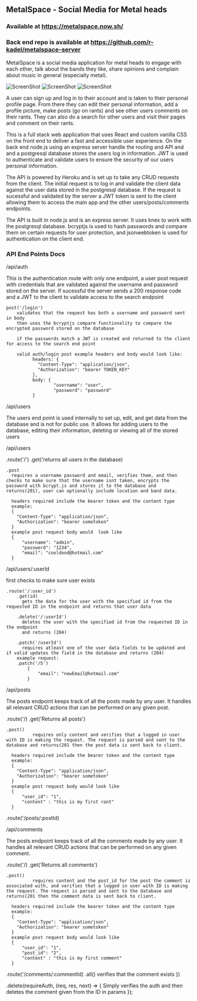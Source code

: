 ## MetalSpace - Social Media for Metal heads

### Available at https://metalspace.now.sh/
### Back end repo is available at https://github.com/r-kadel/metalspace-server


MetalSpace is a social media application for metal heads to engage with each other, talk about the bands they like, share opinions and complain about music in general (especially metal).

![ScreenShot](./screenshots/landing.png)
![ScreenShot](./screenshots/home.png)
![ScreenShot](./screenshots/search.png)

A user can sign up and log in to their account and is taken to their personal profile page. From there they can edit their personal information, add a profile picture, make posts (go on rants) and see other users comments on their rants. They can also do a search for other users and visit their pages and comment on their rants.

This is a full stack web application that uses React and custom vanilla CSS on the front end to deliver a fast and accessible user experience.
On the back end node.js using an express server handle the routing and API and and a postgresql database stores the users log in information. 
JWT is used to authenticate and validate users to ensure the security of our users personal information.

The API is powered by Heroku and is set up to take any CRUD requests from the client. The initial request is to log in and validate the client data against the user data stored in the postgresql database. If the request is sucessful and validated by the server a JWT token is sent to the client allowing them to access the main app and the other users/posts/comments endpoints. 

The API is built in node.js and is an express server. It uses knex to work with the postgresql database. bcryptjs is used to hash passwords and compare them on certain requests for user protection, and jsonwebtoken is used for authentication on the client end.


### API End Points Docs

  /api/auth

  This is the authentication route with only one endpoint, a user post request with credentials that are validated against the username and password stored on the server. If sucessful the server sends a 200 response code and a JWT to the client to validate access to the search endpoint
  
    post('/login')
        validates that the request has both a username and password sent in body
        then uses the bcryptjs compare functionality to compare the encrypted password stored on the database

        if the passwords match a JWT is created and returned to the client for access to the search end point 

        valid auth/login post example headers and body would look like:
              headers: {
                "Content-Type": "application/json",
                "Authorization": "bearer TOKEN_KEY"
              },
              body: {
                      "username": "user",
                      "password": "password"
              }


  /api/users

  The users end point is used internally to set up, edit, and get data from the database and is not for public use. It allows for adding users to the database, editing their information, deleting or viewing all of the stored users

  /api/users

   .route('/')
    .get('returns all users in the database)

    .post 
      requires a username password and email, verifies them, and then checks to make sure that the username isnt taken, encrypts the password with bcrypt.js and stores it to the database and returns(201), user can optionally include location and band data.

      headers required include the bearer token and the content type
      example: 
      {
        "Content-Type": "application/json",
        "Authorization": "bearer sometoken"
      }
      example post request body would  look like 
      {
	      "username": "admin",
	      "password": "1234",
	      "email": "cooldood@hotmail.com"
      }

  /api/users/:userId

  first checks to make sure user exists
  
    .route('/:user_id')
        .get(id) 
          gets the data for the user with the specified id from the requested ID in the endpoint and returns that user data

        .delete('/:userId') 
          deletes the user with the specified id from the requested ID in the endpoint
          and returns (204)

        .patch('/userId') 
          requires atleast one of the user data fields to be updated and if valid updates the field in the database and returns (204)
        example request:
        .patch('/5')
            {
	            "email": "newEmail@hotmail.com"
            }
          
  /api/posts

  The posts endpoint keeps track of all the posts made by any user. It handles all relevant CRUD actions that can be performed on any given post.

  .route('/)
    .get('Returns all posts')

    .post()
              requires only content and verifies that a logged in user with ID is making the request. The request is parsed and sent to the database and returns(201 then the post data is sent back to client.

      headers required include the bearer token and the content type
      example: 
      {
        "Content-Type": "application/json",
        "Authorization": "bearer sometoken"
      }
      example post request body would look like 
      {
	      "user_id": "1",
	      "content" : "this is my first rant"
      }

  .route('/posts/:postId)
    


  /api/comments

  The posts endpoint keeps track of all the comments made by any user. It handles all relevant CRUD actions that can be performed on any given comment.

  .route('/)
    .get('Returns all comments')

    .post()
              requires content and the post_id for the post the comment is associated with, and verifies that a logged in user with ID is making the request. The request is parsed and sent to the database and returns(201 then the comment data is sent back to client.

      headers required include the bearer token and the content type
      example: 
      {
        "Content-Type": "application/json",
        "Authorization": "bearer sometoken"
      }
      example post request body would look like 
      {
	      "user_id": "1",
          "post_id": "2",
	      "content" : "this is my first comment"
      }

  .route('/comments/:commentId)
  .all()
    verifies that the comment exists
  })

  .delete(requireAuth, (req, res, next) => {
    Simply verifies the auth and then deletes the comment given from the ID in params
  });